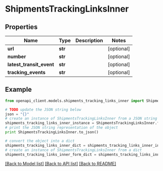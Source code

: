 # ShipmentsTrackingLinksInner


## Properties
Name | Type | Description | Notes
------------ | ------------- | ------------- | -------------
**url** | **str** |  | [optional] 
**number** | **str** |  | [optional] 
**latest_transit_event** | **str** |  | [optional] 
**tracking_events** | **str** |  | [optional] 

## Example

```python
from openapi_client.models.shipments_tracking_links_inner import ShipmentsTrackingLinksInner

# TODO update the JSON string below
json = "{}"
# create an instance of ShipmentsTrackingLinksInner from a JSON string
shipments_tracking_links_inner_instance = ShipmentsTrackingLinksInner.from_json(json)
# print the JSON string representation of the object
print ShipmentsTrackingLinksInner.to_json()

# convert the object into a dict
shipments_tracking_links_inner_dict = shipments_tracking_links_inner_instance.to_dict()
# create an instance of ShipmentsTrackingLinksInner from a dict
shipments_tracking_links_inner_form_dict = shipments_tracking_links_inner.from_dict(shipments_tracking_links_inner_dict)
```
[[Back to Model list]](../README.md#documentation-for-models) [[Back to API list]](../README.md#documentation-for-api-endpoints) [[Back to README]](../README.md)


